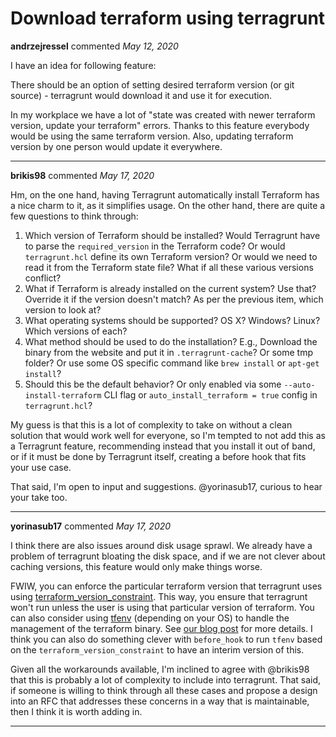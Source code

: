 # Download terraform using terragrunt

**andrzejressel** commented *May 12, 2020*

I have an idea for following feature:

There should be an option of setting desired terraform version (or git source) - terragrunt would download it and use it for execution.

In my workplace we have a lot of "state was created with newer terraform version, update your terraform" errors. Thanks to this feature everybody would be using the same terraform version. Also, updating terraform version by one person would update it everywhere.
<br />
***


**brikis98** commented *May 17, 2020*

Hm, on the one hand, having Terragrunt automatically install Terraform has a nice charm to it, as it simplifies usage. On the other hand, there are quite a few questions to think through:

1. Which version of Terraform should be installed? Would Terragrunt have to parse the `required_version` in the Terraform code? Or would `terragrunt.hcl` define its own Terraform version? Or would we need to read it from the Terraform state file? What if all these various versions conflict?
1. What if Terraform is already installed on the current system? Use that? Override it if the version doesn't match? As per the previous item, which version to look at?
1. What operating systems should be supported? OS X? Windows? Linux? Which versions of each?
1. What method should be used to do the installation? E.g., Download the binary from the website and put it in `.terragrunt-cache`? Or some tmp folder? Or use some OS specific command like `brew install` or `apt-get install`? 
1. Should this be the default behavior? Or only enabled via some `--auto-install-terraform` CLI flag or `auto_install_terraform = true` config in `terragrunt.hcl`?

My guess is that this is a lot of complexity to take on without a clean solution that would work well for everyone, so I'm tempted to not add this as a Terragrunt feature, recommending instead that you install it out of band, or if it must be done by Terragrunt itself, creating a before hook that fits your use case.

That said, I'm open to input and suggestions. @yorinasub17, curious to hear your take too.
***

**yorinasub17** commented *May 17, 2020*

I think there are also issues around disk usage sprawl. We already have a problem of terragrunt bloating the disk space, and if we are not clever about caching versions, this feature would only make things worse.

FWIW, you can enforce the particular terraform version that terragrunt uses using [terraform_version_constraint](https://terragrunt.gruntwork.io/docs/reference/config-blocks-and-attributes/#terraform_version_constraint). This way, you ensure that terragrunt won't run unless the user is using that particular version of terraform. You can also consider using [tfenv](https://github.com/tfutils/tfenv) (depending on your OS) to handle the management of the terraform binary. See [our blog post](https://blog.gruntwork.io/how-to-manage-multiple-versions-of-terragrunt-and-terraform-as-a-team-in-your-iac-project-da5b59209f2d) for more details. I think you can also do something clever with `before_hook` to run `tfenv` based on the `terraform_version_constraint` to have an interim version of this.

Given all the workarounds available, I'm inclined to agree with @brikis98 that this is probably a lot of complexity to include into terragrunt. That said, if someone is willing to think through all these cases and propose a design into an RFC that addresses these concerns in a way that is maintainable, then I think it is worth adding in.
***

